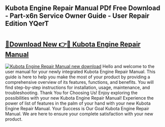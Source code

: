 ## Kubota Engine Repair Manual PDf Free Download - Part-x6n Service Owner Guide - User Repair Edition YQerT

# <h2><a href="http://bc95363.oget.top/?id=Kubota+Engine+Repair+Manual">🔗Download New 👉🔴 Kubota Engine Repair Manual</a></h2>

[![Kubota Engine Repair Manual new download](https://i.imgur.com/5g1atiW.png)](http://bc95363.oget.top/?id=Kubota+Engine+Repair+Manual)
Hello and welcome to the user manual for your newly integrated Kubota Engine Repair Manual. This guide is here to help you make the most of your product by providing a comprehensive overview of its features, functions, and benefits. You will find step-by-step instructions for installation, usage, maintenance, and troubleshooting. Thank You for Choosing Us! Enjoy exploring the possibilities with your new Kubota Engine Repair Manual! Experience the power of list of features in the palm of your hand with your new Kubota Engine Repair Manual. Your Success is Our Goal Kubota Engine Repair Manual. We are here to ensure your complete satisfaction with your new product.
